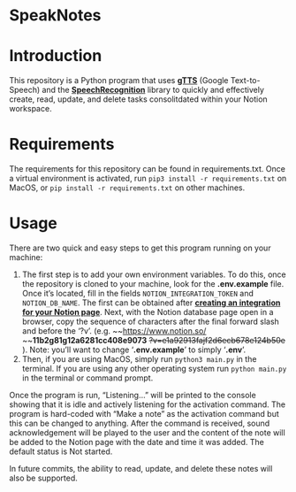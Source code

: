 # SpeakNotes

# Introduction

This repository is a Python program that uses [**gTTS**](https://pypi.org/project/gTTS/) (Google Text-to-Speech) and the [**SpeechRecognition**](https://pypi.org/project/SpeechRecognition/) library to quickly and effectively create, read, update, and delete tasks consolitdated within your Notion workspace.

# Requirements

The requirements for this repository can be found in requirements.txt. Once a virtual environment is activated, run `pip3 install -r requirements.txt` on MacOS, or `pip install -r requirements.txt` on other machines.

# Usage

There are two quick and easy steps to get this program running on your machine:

1. The first step is to add your own environment variables. To do this, once the repository is cloned to your machine, look for the **.env.example** file. Once it’s located, fill in the fields `NOTION_INTEGRATION_TOKEN` and `NOTION_DB_NAME`. The first can be obtained after [**creating an integration for your Notion page**](https://developers.notion.com/docs/create-a-notion-integration). Next, with the Notion database page open in a browser, copy the sequence of characters after the final forward slash and before the ‘?v’. (e.g. ~~https://www.notion.so/ ~~**11b2g81g12a6281cc408e9073** ~~?v=e1a92913fajf2d6ecb678e124b50e~~ ). Note: you’ll want to change ‘**.env.example**’ to simply ‘**.env**’.
2. Then, if you are using MacOS, simply run `python3 main.py` in the terminal. If you are using any other operating system run `python main.py` in the terminal or command prompt.

Once the program is run, “Listening…” will be printed to the console showing that it is idle and actively listening for the activation command. The program is hard-coded with “Make a note” as the activation command but this can be changed to anything. After the command is received, sound acknowledgement will be played to the user and the content of the note will be added to the Notion page with the date and time it was added. The default status is Not started.

In future commits, the ability to read, update, and delete these notes will also be supported.
